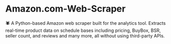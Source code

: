 # Amazon.com-Web-Scraper
🕷️ A Python-based Amazon web scraper built for the analytics tool. Extracts real-time product data on schedule bases including pricing, BuyBox, BSR, seller count, and reviews and many more,  all without using third-party APIs.
